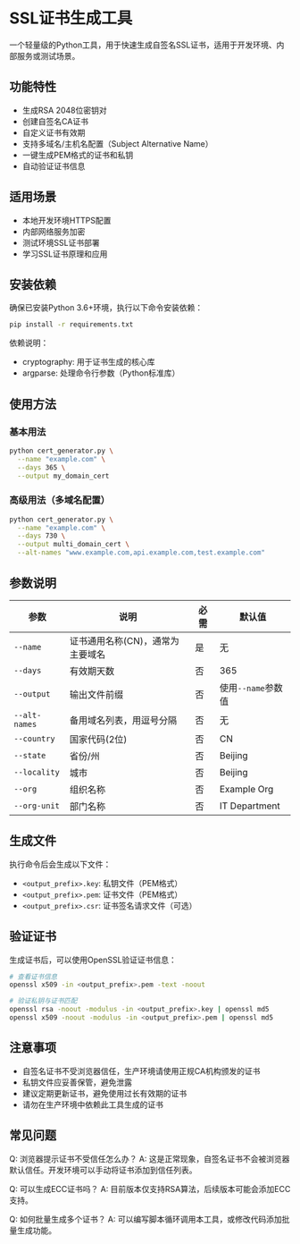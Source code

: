 # SSL证书生成工具

一个轻量级的Python工具，用于快速生成自签名SSL证书，适用于开发环境、内部服务或测试场景。

## 功能特性
- 生成RSA 2048位密钥对
- 创建自签名CA证书
- 自定义证书有效期
- 支持多域名/主机名配置（Subject Alternative Name）
- 一键生成PEM格式的证书和私钥
- 自动验证证书信息

## 适用场景
- 本地开发环境HTTPS配置
- 内部网络服务加密
- 测试环境SSL证书部署
- 学习SSL证书原理和应用

## 安装依赖
确保已安装Python 3.6+环境，执行以下命令安装依赖：

```bash
pip install -r requirements.txt
```

依赖说明：
- cryptography: 用于证书生成的核心库
- argparse: 处理命令行参数（Python标准库）

## 使用方法

### 基本用法
```bash
python cert_generator.py \
  --name "example.com" \
  --days 365 \
  --output my_domain_cert
```

### 高级用法（多域名配置）
```bash
python cert_generator.py \
  --name "example.com" \
  --days 730 \
  --output multi_domain_cert \
  --alt-names "www.example.com,api.example.com,test.example.com"
```

## 参数说明
| 参数 | 说明 | 必需 | 默认值 |
|------|------|------|--------|
| `--name` | 证书通用名称(CN)，通常为主要域名 | 是 | 无 |
| `--days` | 有效期天数 | 否 | 365 |
| `--output` | 输出文件前缀 | 否 | 使用`--name`参数值 |
| `--alt-names` | 备用域名列表，用逗号分隔 | 否 | 无 |
| `--country` | 国家代码(2位) | 否 | CN |
| `--state` | 省份/州 | 否 | Beijing |
| `--locality` | 城市 | 否 | Beijing |
| `--org` | 组织名称 | 否 | Example Org |
| `--org-unit` | 部门名称 | 否 | IT Department |

## 生成文件
执行命令后会生成以下文件：
- `<output_prefix>.key`: 私钥文件（PEM格式）
- `<output_prefix>.pem`: 证书文件（PEM格式）
- `<output_prefix>.csr`: 证书签名请求文件（可选）

## 验证证书
生成证书后，可以使用OpenSSL验证证书信息：

```bash
# 查看证书信息
openssl x509 -in <output_prefix>.pem -text -noout

# 验证私钥与证书匹配
openssl rsa -noout -modulus -in <output_prefix>.key | openssl md5
openssl x509 -noout -modulus -in <output_prefix>.pem | openssl md5
```

## 注意事项
- 自签名证书不受浏览器信任，生产环境请使用正规CA机构颁发的证书
- 私钥文件应妥善保管，避免泄露
- 建议定期更新证书，避免使用过长有效期的证书
- 请勿在生产环境中依赖此工具生成的证书

## 常见问题
Q: 浏览器提示证书不受信任怎么办？
A: 这是正常现象，自签名证书不会被浏览器默认信任。开发环境可以手动将证书添加到信任列表。

Q: 可以生成ECC证书吗？
A: 目前版本仅支持RSA算法，后续版本可能会添加ECC支持。

Q: 如何批量生成多个证书？
A: 可以编写脚本循环调用本工具，或修改代码添加批量生成功能。